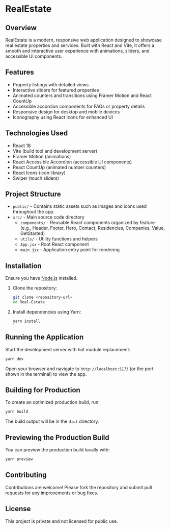 # RealEstate

## Overview

RealEstate is a modern, responsive web application designed to showcase real estate properties and services. Built with React and Vite, it offers a smooth and interactive user experience with animations, sliders, and accessible UI components.

## Features

- Property listings with detailed views
- Interactive sliders for featured properties
- Animated counters and transitions using Framer Motion and React CountUp
- Accessible accordion components for FAQs or property details
- Responsive design for desktop and mobile devices
- Iconography using React Icons for enhanced UI

## Technologies Used

- React 18
- Vite (build tool and development server)
- Framer Motion (animations)
- React Accessible Accordion (accessible UI components)
- React CountUp (animated number counters)
- React Icons (icon library)
- Swiper (touch sliders)

## Project Structure

- `public/` - Contains static assets such as images and icons used throughout the app.
- `src/` - Main source code directory
  - `components/` - Reusable React components organized by feature (e.g., Header, Footer, Hero, Contact, Residencies, Companies, Value, GetStarted)
  - `utils/` - Utility functions and helpers
  - `App.jsx` - Root React component
  - `main.jsx` - Application entry point for rendering

## Installation

Ensure you have [Node.js](https://nodejs.org/) installed.

1. Clone the repository:
   ```bash
   git clone <repository-url>
   cd Real-Estate
   ```

2. Install dependencies using Yarn:
   ```bash
   yarn install
   ```

## Running the Application

Start the development server with hot module replacement:

```bash
yarn dev
```

Open your browser and navigate to `http://localhost:5173` (or the port shown in the terminal) to view the app.

## Building for Production

To create an optimized production build, run:

```bash
yarn build
```

The build output will be in the `dist` directory.

## Previewing the Production Build

You can preview the production build locally with:

```bash
yarn preview
```

## Contributing

Contributions are welcome! Please fork the repository and submit pull requests for any improvements or bug fixes.

## License

This project is private and not licensed for public use.
